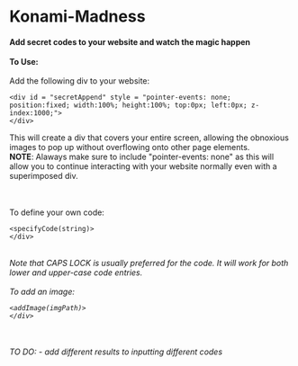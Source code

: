 # Konami-Madness
<h4>Add secret codes to your website and watch the magic happen</h4>


<b>To Use:</b><br><br>
Add the following div to your website: <br>
<pre><code>&lt;div id = "secretAppend" style = "pointer-events: none; position:fixed; width:100%; height:100%; top:0px; left:0px; z-index:1000;"&gt;
&lt;/div&gt;
</code></pre>

This will create a div that covers your entire screen, allowing the obnoxious images to pop up without overflowing onto other page elements. <br>
<b>NOTE</b>: Alaways make sure to include "pointer-events: none" as this will allow you to continue interacting with your website normally even with a superimposed div.

<br><br>
To define your own code: <br>
<pre><code>&lt;specifyCode(string)&gt;
&lt;/div&gt;
</code></pre> 
<br>
<i>Note that CAPS LOCK is usually preferred for the code. It will work for both lower and upper-case code entries. 
<br><br>
To add an image: <br>
<pre><code>&lt;addImage(imgPath)&gt;
&lt;/div&gt;
</code></pre> 
<br><br>
TO DO: 
 - add different results to inputting different codes

